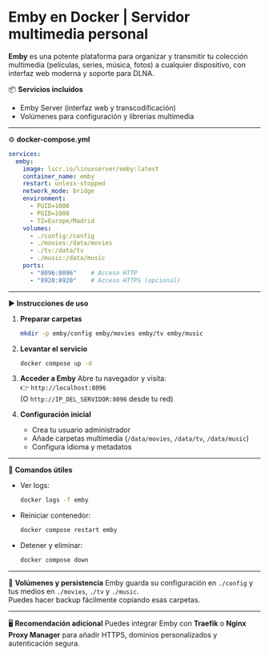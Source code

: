 # Emby en Docker | Servidor multimedia personal

**Emby** es una potente plataforma para organizar y transmitir tu colección multimedia (películas, series, música, fotos) a cualquier dispositivo, con interfaz web moderna y soporte para DLNA.

📦 **Servicios incluidos**
- Emby Server (interfaz web y transcodificación)
- Volúmenes para configuración y librerías multimedia

---

⚙️ **docker-compose.yml**
```yaml
services:
  emby:
    image: lscr.io/linuxserver/emby:latest
    container_name: emby
    restart: unless-stopped
    network_mode: bridge
    environment:
      - PUID=1000
      - PGID=1000
      - TZ=Europe/Madrid
    volumes:
      - ./config:/config
      - ./movies:/data/movies
      - ./tv:/data/tv
      - ./music:/data/music
    ports:
      - "8096:8096"    # Acceso HTTP
      - "8920:8920"    # Acceso HTTPS (opcional)
```

---

▶️ **Instrucciones de uso**

1. **Preparar carpetas**
   ```bash
   mkdir -p emby/config emby/movies emby/tv emby/music
   ```

2. **Levantar el servicio**
   ```bash
   docker compose up -d
   ```

3. **Acceder a Emby**
   Abre tu navegador y visita:  
   👉 `http://localhost:8096`  
   (O `http://IP_DEL_SERVIDOR:8096` desde tu red)

4. **Configuración inicial**
   - Crea tu usuario administrador  
   - Añade carpetas multimedia (`/data/movies`, `/data/tv`, `/data/music`)  
   - Configura idioma y metadatos  

---

🧹 **Comandos útiles**
- Ver logs:
  ```bash
  docker logs -f emby
  ```
- Reiniciar contenedor:
  ```bash
  docker compose restart emby
  ```
- Detener y eliminar:
  ```bash
  docker compose down
  ```

---

🧱 **Volúmenes y persistencia**
Emby guarda su configuración en `./config` y tus medios en `./movies`, `./tv` y `./music`.  
Puedes hacer backup fácilmente copiando esas carpetas.

---

🖥️ **Recomendación adicional**
Puedes integrar Emby con **Traefik** o **Nginx Proxy Manager** para añadir HTTPS, dominios personalizados y autenticación segura.

